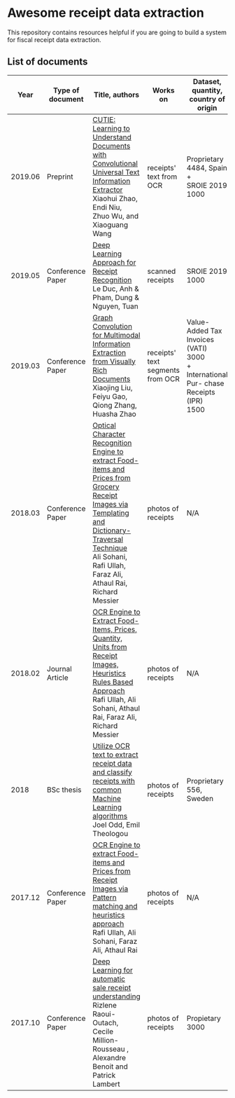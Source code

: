 # Awesome receipt data extraction

This repository contains resources helpful if you are going to build a system for fiscal receipt data extraction.

## List of documents

| Year    | Type of document | Title, authors                                                                                                                                                                                                                                           | Works on                         | Dataset, quantity, country of origin                                                                | Receipt detection | Receipt localization | Receipt normalization | Text line segmentation | Optical character recognition | Semantic analysis |
| ------- | ---------------- | -------------------------------------------------------------------------------------------------------------------------------------------------------------------------------------------------------------------------------------------------------- | -------------------------------- | --------------------------------------------------------------------------------------------------- | ----------------- | -------------------- | --------------------- | ---------------------- | ----------------------------- | ----------------- |
| 2019.06 | Preprint         | [CUTIE: Learning to Understand Documents with Convolutional Universal Text Information Extractor](reviews/zhao2019cutie.md)<br/>Xiaohui Zhao, Endi Niu, Zhuo Wu, and Xiaoguang Wang                                                                      | receipts' text from OCR          | Proprietary<br/>4484, Spain<br/>+<br/>SROIE 2019<br/>1000                                           | ❌                 | ❌                    | ❌                     | ❌                      | ❗                             | ✔️                |
| 2019.05 | Conference Paper | [Deep Learning Approach for Receipt Recognition](reviews/le2019deep.md)<br/>Le Duc, Anh & Pham, Dung & Nguyen, Tuan                                                                                                                                      | scanned receipts                 | SROIE 2019<br/>1000                                                                                 | ❌                 | ✔️                   | ❌                     | ✔️                     | ✔️                            | ❌                 |
| 2019.03 | Conference Paper | [Graph Convolution for Multimodal Information Extraction from Visually Rich Documents](reviews/liu2019graph.md)<br/>Xiaojing Liu, Feiyu Gao, Qiong Zhang, Huasha Zhao                                                                                    | receipts' text segments from OCR | Value-Added Tax Invoices (VATI)<br/>3000<br/>+<br/>International Pur- chase Receipts (IPR)<br/>1500 | ❌                 | ❌                    | ❌                     | ❌                      | ❌                             | ✔️                |
| 2018.03 | Conference Paper | [Optical Character Recognition Engine to extract Food-items and Prices from Grocery Receipt Images via Templating and Dictionary-Traversal Technique](reviews/sohani2018optical.md)<br />Ali Sohani, Rafi Ullah, Faraz Ali, Athaul Rai,  Richard Messier | photos of receipts               | N/A                                                                                                 | ❌                 | ✔️                   | ✔️                    | ❌                      | ❗                             | ✔️                |
| 2018.02 | Journal Article  | [OCR Engine to Extract Food-Items, Prices, Quantity, Units from Receipt Images, Heuristics Rules Based Approach](reviews/ullah2018ocr.md)<br />Rafi Ullah, Ali Sohani, Athaul Rai, Faraz Ali, Richard Messier                                            | photos of receipts               | N/A                                                                                                 | ❌                 | ✔️                   | ✔️                    | ❌                      | ❗                             | ✔️                |
| 2018    | BSc thesis       | [Utilize OCR text to extract receipt data and classify receipts with common Machine Learning algorithms](reviews/odd2018utilize.md)<br />Joel Odd, Emil Theologou                                                                                        | photos of receipts               | Proprietary<br />556, Sweden                                                                        | ❌                 | ❌                    | ❌                     | ❌                      | ❗                             | ✔️                |
| 2017.12 | Conference Paper | [OCR Engine to extract Food-items and Prices from Receipt Images via Pattern matching and heuristics approach](reviews/ullah2017ocr.md)<br />Rafi Ullah, Ali Sohani, Faraz Ali, Athaul Rai                                                               | photos of receipts               | N/A                                                                                                 | ❌                 | ✔️                   | ✔️                    | ❌                      | ❗                             | ✔️                |
| 2017.10 | Conference Paper | [Deep Learning for automatic sale receipt understanding](reviews/raoui2017deep.md)<br/>Rizlene Raoui-Outach, Cecile Million-Rousseau , Alexandre Benoit and Patrick Lambert                                                                              | photos of receipts               | Propietary<br/>3000                                                                                 | ✔️                | ✔️                   | ✔️                    | ✔️                     | ❗                             | ❗                 |
